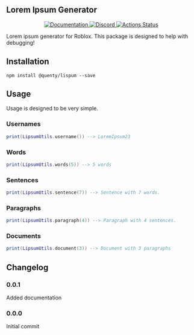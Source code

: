 ## Lorem Ipsum Generator
<div align="center">
  <a href="http://quenty.github.io/api/">
    <img src="https://img.shields.io/badge/docs-website-green.svg" alt="Documentation" />
  </a>
  <a href="https://discord.gg/mhtGUS8">
    <img src="https://img.shields.io/badge/discord-nevermore-blue.svg" alt="Discord" />
  </a>
  <a href="https://github.com/Quenty/NevermoreEngine/actions">
    <img src="https://github.com/Quenty/NevermoreEngine/workflows/luacheck/badge.svg" alt="Actions Status" />
  </a>
</div>

Lorem ipsum generator for Roblox. This package is designed to help with debugging!

## Installation
```
npm install @quenty/lispum --save
```

## Usage
Usage is designed to be very simple.

### Usernames
```lua
print(LipsumUtils.username()) --> LoremIpsum23
```

### Words
```lua
print(LipsumUtils.words(5)) --> 5 words
```

### Sentences
```lua
print(LipsumUtils.sentence(7)) --> Sentence with 7 words.
```

### Paragraphs
```lua
print(LipsumUtils.paragraph(4)) --> Paragraph with 4 sentences.
```

### Documents
```lua
print(LipsumUtils.document(3)) --> Document with 3 paragraphs
```
## Changelog

### 0.0.1
Added documentation

### 0.0.0
Initial commit